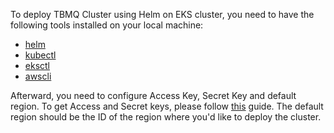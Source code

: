 To deploy TBMQ Cluster using Helm on EKS cluster, you need to have the following tools installed on your local machine:

- [helm](https://helm.sh/docs/intro/install/)
- [kubectl](https://kubernetes.io/docs/tasks/tools/)
- [eksctl](https://docs.aws.amazon.com/eks/latest/userguide/eksctl.html)
- [awscli](https://docs.aws.amazon.com/cli/latest/userguide/install-cliv2.html)

Afterward, you need to configure Access Key, Secret Key and default region.
To get Access and Secret keys, please follow [this](https://docs.aws.amazon.com/general/latest/gr/aws-sec-cred-types.html) guide.
The default region should be the ID of the region where you'd like to deploy the cluster.
